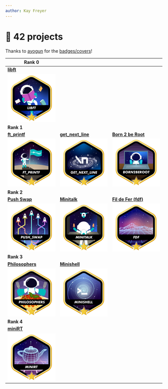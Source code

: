 ```yaml
---
author: Kay Freyer
---
```


# 📂 42 projects

Thanks to [ayogun](https://github.com/ayogun) for the
[badges/covers](https://github.com/ayogun/42-project-badges/tree/main)!

| **Rank 0**                                                 |                                                              |                                                             |
|------------------------------------------------------------|--------------------------------------------------------------|-------------------------------------------------------------|
| [**libft**](https://github.com/Keisn1/libft)               |                                                              |                                                             |
| ![libft-bonus](./imgs/libft_bonus_badge.png)               |                                                              |                                                             |
| **Rank 1**                                                 |                                                              |                                                             |
| [**ft_printf**](https://github.com/Keisn1/ft_printf)       | [**get_next_line**](https://github.com/Keisn1/get-next-line) | [**Born 2 be Root**](https://github.com/Keisn1/Born2BeRoot) |
| ![ft_printf-bonus](./imgs/ft_printfm.png)                  | ![gnl-bonus](./imgs/get_next_linem.png)                      | ![b2b-bonus](./imgs/born2berootm.png)                       |
| **Rank 2**                                                 |                                                              |                                                             |
| [**Push Swap**](https://github.com/Keisn1/push-swap)       | [**Minitalk**](https://github.com/Keisn1/minitalk)           | [**Fil de Fer (fdf)**](https://github.com/Keisn1/fdf)       |
| ![push_swap-bonus](./imgs/push_swapm.png)                  | ![minitalk-bonus](./imgs/minitalkm.png)                      | ![fdf-bonus](./imgs/fdfm.png)                               |
| **Rank 3**                                                 |                                                              |                                                             |
| [**Philosophers**](https://github.com/Keisn1/philosophers) | [**Minishell**](https://github.com/Keisn1/minishell)         |                                                             |
| ![philosophers-bonus](./imgs/philosophersm.png)            | ![minishell-bonus](./imgs/minishellm.png)                    |                                                             |
| **Rank 4**                                                 |                                                              |                                                             |
| [**miniRT**](https://github.com/obluda2173/miniRT)         |                                                              |                                                             |
| ![philosophers-bonus](./imgs/minirtm.png)                  |                                                              |                                                             |
